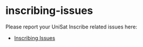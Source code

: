# inscribing-issues

Please report your UniSat Inscribe related issues here:

- [Inscribing Issues](https://github.com/unisat-wallet/inscribing-issues/issues) 
